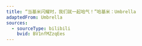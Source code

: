 ```yaml
---
title: “当基米闪耀时，我们就一起哈气！”哈基米：Umbrella
adaptedFrom: Umbrella
sources:
  - sourceType: bilibili
    bvid: BV1nfMZzqEes
---
```

